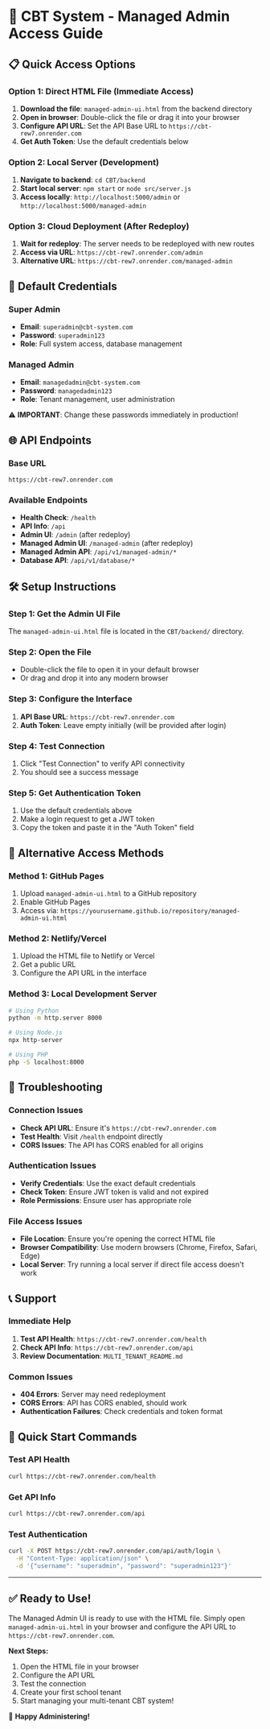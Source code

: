 # 🚀 CBT System - Managed Admin Access Guide

## 📋 Quick Access Options

### Option 1: Direct HTML File (Immediate Access)
1. **Download the file**: `managed-admin-ui.html` from the backend directory
2. **Open in browser**: Double-click the file or drag it into your browser
3. **Configure API URL**: Set the API Base URL to `https://cbt-rew7.onrender.com`
4. **Get Auth Token**: Use the default credentials below

### Option 2: Local Server (Development)
1. **Navigate to backend**: `cd CBT/backend`
2. **Start local server**: `npm start` or `node src/server.js`
3. **Access locally**: `http://localhost:5000/admin` or `http://localhost:5000/managed-admin`

### Option 3: Cloud Deployment (After Redeploy)
1. **Wait for redeploy**: The server needs to be redeployed with new routes
2. **Access via URL**: `https://cbt-rew7.onrender.com/admin`
3. **Alternative URL**: `https://cbt-rew7.onrender.com/managed-admin`

## 🔐 Default Credentials

### Super Admin
- **Email**: `superadmin@cbt-system.com`
- **Password**: `superadmin123`
- **Role**: Full system access, database management

### Managed Admin
- **Email**: `managedadmin@cbt-system.com`
- **Password**: `managedadmin123`
- **Role**: Tenant management, user administration

⚠️ **IMPORTANT**: Change these passwords immediately in production!

## 🌐 API Endpoints

### Base URL
```
https://cbt-rew7.onrender.com
```

### Available Endpoints
- **Health Check**: `/health`
- **API Info**: `/api`
- **Admin UI**: `/admin` (after redeploy)
- **Managed Admin UI**: `/managed-admin` (after redeploy)
- **Managed Admin API**: `/api/v1/managed-admin/*`
- **Database API**: `/api/v1/database/*`

## 🛠️ Setup Instructions

### Step 1: Get the Admin UI File
The `managed-admin-ui.html` file is located in the `CBT/backend/` directory.

### Step 2: Open the File
- Double-click the file to open it in your default browser
- Or drag and drop it into any modern browser

### Step 3: Configure the Interface
1. **API Base URL**: `https://cbt-rew7.onrender.com`
2. **Auth Token**: Leave empty initially (will be provided after login)

### Step 4: Test Connection
1. Click "Test Connection" to verify API connectivity
2. You should see a success message

### Step 5: Get Authentication Token
1. Use the default credentials above
2. Make a login request to get a JWT token
3. Copy the token and paste it in the "Auth Token" field

## 📱 Alternative Access Methods

### Method 1: GitHub Pages
1. Upload `managed-admin-ui.html` to a GitHub repository
2. Enable GitHub Pages
3. Access via: `https://yourusername.github.io/repository/managed-admin-ui.html`

### Method 2: Netlify/Vercel
1. Upload the HTML file to Netlify or Vercel
2. Get a public URL
3. Configure the API URL in the interface

### Method 3: Local Development Server
```bash
# Using Python
python -m http.server 8000

# Using Node.js
npx http-server

# Using PHP
php -S localhost:8000
```

## 🔧 Troubleshooting

### Connection Issues
- **Check API URL**: Ensure it's `https://cbt-rew7.onrender.com`
- **Test Health**: Visit `/health` endpoint directly
- **CORS Issues**: The API has CORS enabled for all origins

### Authentication Issues
- **Verify Credentials**: Use the exact default credentials
- **Check Token**: Ensure JWT token is valid and not expired
- **Role Permissions**: Ensure user has appropriate role

### File Access Issues
- **File Location**: Ensure you're opening the correct HTML file
- **Browser Compatibility**: Use modern browsers (Chrome, Firefox, Safari, Edge)
- **Local Server**: Try running a local server if direct file access doesn't work

## 📞 Support

### Immediate Help
1. **Test API Health**: `https://cbt-rew7.onrender.com/health`
2. **Check API Info**: `https://cbt-rew7.onrender.com/api`
3. **Review Documentation**: `MULTI_TENANT_README.md`

### Common Issues
- **404 Errors**: Server may need redeployment
- **CORS Errors**: API has CORS enabled, should work
- **Authentication Failures**: Check credentials and token format

## 🚀 Quick Start Commands

### Test API Health
```bash
curl https://cbt-rew7.onrender.com/health
```

### Get API Info
```bash
curl https://cbt-rew7.onrender.com/api
```

### Test Authentication
```bash
curl -X POST https://cbt-rew7.onrender.com/api/auth/login \
  -H "Content-Type: application/json" \
  -d '{"username": "superadmin", "password": "superadmin123"}'
```

---

## ✅ Ready to Use!

The Managed Admin UI is ready to use with the HTML file. Simply open `managed-admin-ui.html` in your browser and configure the API URL to `https://cbt-rew7.onrender.com`.

**Next Steps:**
1. Open the HTML file in your browser
2. Configure the API URL
3. Test the connection
4. Create your first school tenant
5. Start managing your multi-tenant CBT system!

🎉 **Happy Administering!**
